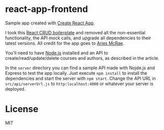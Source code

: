 # react-app-frontend

Sample app created with [Create React App](https://github.com/facebookincubator/create-react-app).

I took this [React CRUD boilerplate](https://github.com/ariesmcrae/reactjs-crud-boilerplate) and removed all the non-essential functionality, the API mock calls, and upgrade all dependencies to their latest versions. All credit for the app goes to [Aries McRae](https://github.com/ariesmcrae).

You'll need to have [Node.js](https://nodejs.org/en/download/) installed and an API to create/read/update/delete courses and authors, as described in the article.

In the `server` directory you can find a sample API made with Nojde.js and Express to test the app locally. Just execute `npm install` to install the dependencies and start the server with `npm start`. Change the API URL in `src/api/serverUrl.js` to `http:localhost:4000` or whatever your server is deployed.

# License
MIT

